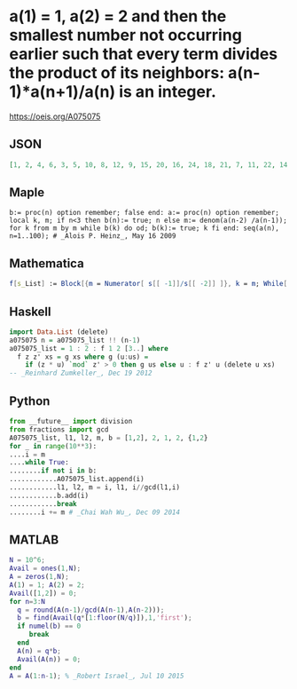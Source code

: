 # a\(1\) \= 1, a\(2\) \= 2 and then the smallest number not occurring earlier such that every term divides the product of its neighbors: a\(n\-1\)\*a\(n\+1\)/a\(n\) is an integer\.
https://oeis.org/A075075
## JSON
```JSON
[1, 2, 4, 6, 3, 5, 10, 8, 12, 9, 15, 20, 16, 24, 18, 21, 7, 11, 22, 14, 28, 26, 13, 17, 34, 30, 45, 27, 33, 44, 32, 40, 25, 35, 42, 36, 48, 52, 39, 51, 68, 56, 70, 50, 55, 66, 54, 63, 49, 77, 88, 64, 72, 81, 90, 60, 38, 19, 23, 46, 58, 29, 31, 62, 74, 37, 41, 82, 76, 114, 57, 43]
```
## Maple
```Maple
b:= proc(n) option remember; false end: a:= proc(n) option remember; local k, m; if n<3 then b(n):= true; n else m:= denom(a(n-2) /a(n-1)); for k from m by m while b(k) do od; b(k):= true; k fi end: seq(a(n), n=1..100); # _Alois P. Heinz_, May 16 2009
```
## Mathematica
```Mathematica
f[s_List] := Block[{m = Numerator[ s[[ -1]]/s[[ -2]] ]}, k = m; While[ MemberQ[s, k], k += m]; Append[s, k]]; Nest[f, {1, 2}, 70] (* _Robert G. Wilson v_, May 20 2009 *)
```
## Haskell
```Haskell
import Data.List (delete)
a075075 n = a075075_list !! (n-1)
a075075_list = 1 : 2 : f 1 2 [3..] where
  f z z' xs = g xs where g (u:us) =
    if (z * u) `mod` z' > 0 then g us else u : f z' u (delete u xs)
-- _Reinhard Zumkeller_, Dec 19 2012
```
## Python
```Python
from __future__ import division
from fractions import gcd
A075075_list, l1, l2, m, b = [1,2], 2, 1, 2, {1,2}
for _ in range(10**3):
....i = m
....while True:
........if not i in b:
............A075075_list.append(i)
............l1, l2, m = i, l1, i//gcd(l1,i)
............b.add(i)
............break
........i += m # _Chai Wah Wu_, Dec 09 2014
```
## MATLAB
```MATLAB
N = 10^6;
Avail = ones(1,N);
A = zeros(1,N);
A(1) = 1; A(2) = 2;
Avail([1,2]) = 0;
for n=3:N
  q = round(A(n-1)/gcd(A(n-1),A(n-2)));
  b = find(Avail(q*[1:floor(N/q)]),1,'first');
  if numel(b) == 0
     break
  end
  A(n) = q*b;
  Avail(A(n)) = 0;
end
A = A(1:n-1); % _Robert Israel_, Jul 10 2015
```
